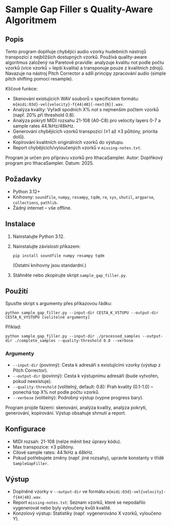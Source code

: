 # Sample Gap Filler s Quality-Aware Algoritmem

## Popis
Tento program doplňuje chybějící audio vzorky hudebních nástrojů transpozicí z nejbližších dostupných vzorků. Používá quality-aware algoritmus založený na Paretově pravidle: analyzuje kvalitu not podle počtu vzorků (více vzorků = lepší kvalita) a transponuje pouze z kvalitních zdrojů. Navazuje na nástroj Pitch Corrector a sdílí principy zpracování audio (simple pitch shifting pomocí resample).

Klíčové funkce:
- Skenování existujících WAV souborů v specifickém formátu: `m{midi:03d}-vel{velocity}-f{44|48}[-next{N}].wav`.
- Analýza kvality: Vyřadí spodních X% not s nejmenším počtem vzorků (např. 20% při threshold 0.8).
- Analýza pokrytí MIDI rozsahu 21-108 (A0-C8) pro velocity layers 0-7 a sample rates 44.1kHz/48kHz.
- Generování chybějících vzorků transpozicí (±1 až ±3 půltóny, priorita dolů).
- Kopírování kvalitních originálních vzorků do výstupu.
- Report chybějících/vyloučených vzorků v `missing-notes.txt`.

Program je určen pro přípravu vzorků pro IthacaSampler. Autor: Doplňkový program pro IthacaSampler. Datum: 2025.

## Požadavky
- Python 3.12+
- Knihovny: `soundfile`, `numpy`, `resampy`, `tqdm`, `re`, `sys`, `shutil`, `argparse`, `collections`, `pathlib`.
- Žádný internet – vše offline.

## Instalace
1. Nainstalujte Python 3.12.
2. Nainstalujte závislosti příkazem:
   ```
   pip install soundfile numpy resampy tqdm
   ```
   (Ostatní knihovny jsou standardní.)

3. Stáhněte nebo zkopírujte skript `sample_gap_filler.py`.

## Použití
Spusťte skript s argumenty přes příkazovou řádku:

```
python sample_gap_filler.py --input-dir CESTA_K_VSTUPU --output-dir CESTA_K_VYSTUPU [volitelné argumenty]
```

Příklad:
```
python sample_gap_filler.py --input-dir ./processed_samples --output-dir ./complete_samples --quality-threshold 0.8 --verbose
```

### Argumenty
- `--input-dir` (povinný): Cesta k adresáři s existujícími vzorky (výstup z Pitch Corrector).
- `--output-dir` (povinný): Cesta k výstupnímu adresáři (bude vytvořen, pokud neexistuje).
- `--quality-threshold` (volitelný, default: 0.8): Prah kvality (0.1-1.0) – ponechá top X% not podle počtu vzorků.
- `--verbose` (volitelný): Podrobný výstup (vypne progress bary).

Program projde fázemi: skenování, analýza kvality, analýza pokrytí, generování, kopírování. Výstup obsahuje shrnutí a report.

## Konfigurace
- MIDI rozsah: 21-108 (nelze měnit bez úpravy kódu).
- Max transpozice: ±3 půltóny.
- Cílové sample rates: 44.1kHz a 48kHz.
- Pokud potřebujete změny (např. jiné rozsahy), upravte konstanty v třídě `SampleGapFiller`.

## Výstup
- Doplněné vzorky v `--output-dir` ve formátu `m{midi:03d}-vel{velocity}-f{44|48}.wav`.
- Report `missing-notes.txt`: Seznam vzorků, které se nepodařilo vygenerovat nebo byly vyloučeny kvůli kvalitě.
- Konzolový výstup: Statistiky (např. vygenerováno X vzorků, vyloučeno Y).
